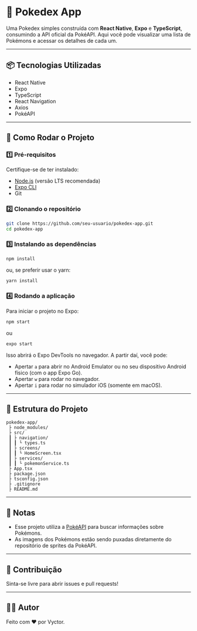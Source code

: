 # 📱 Pokedex App

Uma Pokedex simples construída com **React Native**, **Expo** e **TypeScript**, consumindo a API oficial da PokéAPI. Aqui você pode visualizar uma lista de Pokémons e acessar os detalhes de cada um.

---

## 📦 Tecnologias Utilizadas

- React Native
- Expo
- TypeScript
- React Navigation
- Axios
- PokéAPI

---

## 🚀 Como Rodar o Projeto

### 1️⃣ Pré-requisitos

Certifique-se de ter instalado:

- [Node.js](https://nodejs.org/en/) (versão LTS recomendada)
- [Expo CLI](https://docs.expo.dev/get-started/installation/)
- Git

### 2️⃣ Clonando o repositório

```bash
git clone https://github.com/seu-usuario/pokedex-app.git
cd pokedex-app
```

### 3️⃣ Instalando as dependências

```bash
npm install
```

ou, se preferir usar o yarn:

```bash
yarn install
```

### 4️⃣ Rodando a aplicação

Para iniciar o projeto no Expo:

```bash
npm start
```

ou

```bash
expo start
```

Isso abrirá o Expo DevTools no navegador. A partir daí, você pode:

- Apertar `a` para abrir no Android Emulator ou no seu dispositivo Android físico (com o app Expo Go).
- Apertar `w` para rodar no navegador.
- Apertar `i` para rodar no simulador iOS (somente em macOS).

---

## 🎯 Estrutura do Projeto

```plaintext
pokedex-app/
 ├ node_modules/
 ├ src/
 ┃ ├ navigation/
 ┃ ┃ └ types.ts
 ┃ ├ screens/
 ┃ ┃ └ HomeScreen.tsx
 ┃ ├ services/
 ┃ ┃ └ pokemonService.ts
 ├ App.tsx
 ├ package.json
 ├ tsconfig.json
 ├ .gitignore
 ├ README.md
```

---

## 📝 Notas

- Esse projeto utiliza a [PokéAPI](https://pokeapi.co/) para buscar informações sobre Pokémons.
- As imagens dos Pokémons estão sendo puxadas diretamente do repositório de sprites da PokéAPI.

---

## 🤝 Contribuição

Sinta-se livre para abrir issues e pull requests!

---

## 🐱‍🐍 Autor

Feito com ❤️ por Vyctor.


